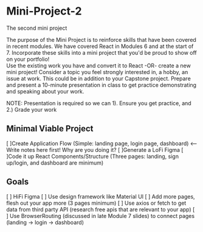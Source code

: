 # Mini-Project-2
The second mini project

The purpose of the Mini Project is to reinforce skills that have been covered in recent modules. We have covered React in Modules 6 and at the start of 7.  Incorporate these skills into a mini project that you'd be proud to show off on your portfolio!  
Use the existing work you have and convert it to React -OR- create a new mini project!
Consider a topic you feel strongly interested in, a hobby, an issue at work.  This could be in addition to your Capstone project. Prepare and present a 10-minute presentation in class to get practice demonstrating and speaking about your work.

NOTE: Presentation is required so we can 1). Ensure you get practice, and 2.) Grade your work

## Minimal Viable Project
[ ]Create Application Flow (Simple: landing page, login page, dashboard) <-- Write notes here first! Why are you doing it?
[ ]Generate a LoFi Figma
[ ]Code it up React Components/Structure (Three pages: landing, sign up/login, and dashboard are minimum)

## Goals
[ ] HiFi Figma
[ ] Use design framework like Material UI
[ ] Add more pages, flesh out your app more (3 pages minimum)
[ ] Use axios or fetch to get data from third party API (research free apis that are relevant to your app)
[ ] Use BrowserRouting (discussed in late Module 7 slides) to connect pages (landing -> login -> dashboard)
